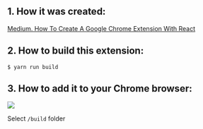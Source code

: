 ## 1. How it was created:

[Medium. How To Create A Google Chrome Extension With React](https://medium.com/javascript-in-plain-english/how-to-create-google-chrome-extension-using-react-js-5c9e343323ff)

## 2. How to build this extension:

```
$ yarn run build
```

## 3. How to add it to your Chrome browser:

![](./assets/readme/2020-12-04_15-18-20.jpg)

Select `/build` folder



